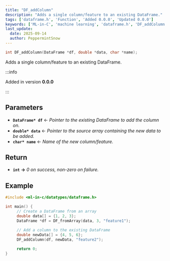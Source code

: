 ```yaml
---
title: "DF_addColumn"
description: "Adds a single column/feature to an existing DataFrame."
tags: ['dataframe.h', 'Function', 'Added 0.0.0', 'Updated 0.0.0']
keywords: ['ML-in-C', 'machine learning', 'dataframe.h', 'DF_addColumn', 'function DF_addColumn', 'DF_addColumn in dataframe.h']
last_update:
  date: 2025-09-14
  author: PeppermintSnow
---
```


```c
int DF_addColumn(DataFrame *df, double *data, char *name);
```

Adds a single column/feature to an existing DataFrame.




:::info

Added in version **0.0.0**

:::

## Parameters

- **`DataFrame* df`** ← _Pointer to the existing DataFrame to add the column on._  
- **`double* data`** ← _Pointer to the source array containing the new data to be added._  
- **`char* name`** ← _Name of the new column/feature._  
## Return

- **`int`**
**→** _0 on success, non-zero on failure._
## Example

```c
#include <ml-in-c/datatypes/dataframe.h>

int main() {
     // Create a DataFrame from an array
     double data[] = {1, 2, 3};
     DataFrame *df = DF_fromArray(data, 3, "feature1");
     
     // Add a column to the existing DataFrame
     double newData[] = {4, 5, 6};
     DF_addColumn(df, newData, "feature2");

     return 0;
}
 
```